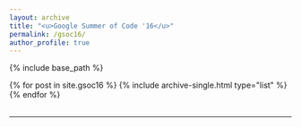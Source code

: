 ```yaml
---
layout: archive
title: "<u>Google Summer of Code '16</u>"
permalink: /gsoc16/
author_profile: true
---
```


{% include base_path %}
<br>
<div class="grid__wrapper">
  {% for post in site.gsoc16 %}
  {% include archive-single.html type="list" %}
  {% endfor %}
</div>

<br>

***
